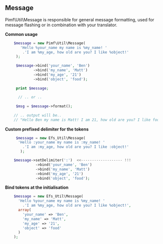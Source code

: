 ## Message

Pimf\Util\Message is responsible for general message formatting, used for message flashing or in combination with your translator.

**Common usage**

```php
    $message = new Pimf\Util\Message(
       'Hello %your_name my name is %my_name! '
        .'I am %my_age, how old are you? I like %object!'
     );
     
     $message->bind('your_name', 'Ben')
             ->bind('my_name', 'Matt')
             ->bind('my_age', '21')
             ->bind('object', 'food');
    
     print $message;
    
      // .. or ..
    
     $msg = $message->format();
     
    // .. output will be..
    // "Hello Ben my name is Matt! I am 21, how old are you? I like food!"
```

**Custom prefixed delimiter for the tokens**

```php
     $message = new Efs_Util\Message(
      'Hello :your_name my name is :my_name! '
        .'I am :my_age, how old are you? I like :object!'
       );

    $message->setDelimiter(':')  <<------------------- !!!
              ->bind('your_name', 'Ben')
              ->bind('my_name', 'Matt')
              ->bind('my_age', '21')
              ->bind('object', 'food');
```

**Bind tokens at the initialisation**

```php
    $message = new Efs_Util\Message(
      'Hello %your_name my name is %my_name! '
        .'I am %my_age, how old are you? I like %object!',
      array(
        'your_name' => 'Ben',
        'my_name' => 'Matt',
        'my_age' => '21',
        'object' => 'food'
      )
    );
```
